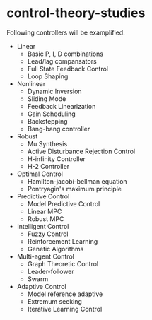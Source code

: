 # control-theory-studies
Following controllers will be examplified:
- Linear
  - Basic P, I, D combinations
  - Lead/lag compansators
  - Full State Feedback Control
  - Loop Shaping
- Nonlinear
  - Dynamic Inversion
  - Sliding Mode
  - Feedback Linearization
  - Gain Scheduling
  - Backstepping
  - Bang-bang controller
- Robust
  - Mu Synthesis
  - Active Disturbance Rejection Control
  - H-infinity Controller
  - H-2 Controller
- Optimal Control
  - Hamilton-jacobi-bellman equation
  - Pontryagin's maximum principle
- Predictive Control
  - Model Predictive Control
  - Linear MPC
  - Robust MPC
- Intelligent Control
  - Fuzzy Control
  - Reinforcement Learning
  - Genetic Algorithms
- Multi-agent Control
  - Graph Theoretic Control
  - Leader-follower
  - Swarm
- Adaptive Control
  - Model reference adaptive
  - Extremum seeking
  - Iterative Learning Control
